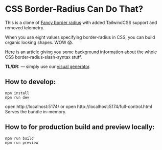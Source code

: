 # CSS Border-Radius Can Do That?

This is a clone of [Fancy border radius](https://github.com/9elements/fancy-border-radius) with added TailwindCSS support and removed telemetry.

When you use eight values specifying border-radius in CSS, you can build organic looking shapes. WOW 😱.

[Here](https://medium.com/9elements/css-border-radius-can-do-that-d46df1d013ae) is an article giving you some background information about the whole CSS border-radius-slash-syntax stuff.

**TL/DR:** — simply use our [visual generator](https://amr3k.github.io/fancy-border-radius/).

## How to develop:

```
npm install
npm run dev
```

open http://localhost:5174/
or
open http://localhost:5174/full-control.html
Serves the bundle in-memory.

## How to for production build and preview locally:

```
npm run build
npm run preview
```
